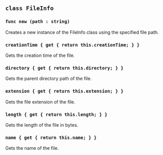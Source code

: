 ## ```class FileInfo```

### ```func new (path : string)```
Creates a new instance of the FileInfo class using the specified file path.

### ```creationTime { get { return this.creationTime; } }```
Gets the creation time of the file.

### ```directory { get { return this.directory; } }```
Gets the parent directory path of the file.

### ```extension { get { return this.extension; } }```
Gets the file extension of the file.

### ```length { get { return this.length; } }```
Gets the length of the file in bytes.

### ```name { get { return this.name; } }```
Gets the name of the file.
